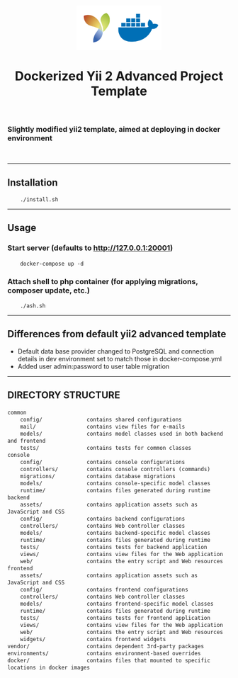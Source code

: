 <p align="center">
    <a href="https://github.com/yiisoft" target="_blank">
        <img src="docs/logo.png" height="100px">
    </a>
    <h1 align="center">Dockerized Yii 2 Advanced Project Template</h1>
    <br>
</p>

### Slightly modified yii2 template, aimed at deploying in docker environment  

&nbsp;

---
## Installation
```
    ./install.sh
```
---
## Usage
### Start server (defaults to http://127.0.0.1:20001)
```
    docker-compose up -d
```
### Attach shell to php container (for applying migrations, composer update, etc.)
```
    ./ash.sh
```
---

## Differences from default yii2 advanced template

- Default data base provider changed to PostgreSQL and connection details in dev environment set to match those in docker-compose.yml 
- Added user admin:password to user table migration

---
DIRECTORY STRUCTURE
-------------------

```
common
    config/              contains shared configurations
    mail/                contains view files for e-mails
    models/              contains model classes used in both backend and frontend
    tests/               contains tests for common classes    
console
    config/              contains console configurations
    controllers/         contains console controllers (commands)
    migrations/          contains database migrations
    models/              contains console-specific model classes
    runtime/             contains files generated during runtime
backend
    assets/              contains application assets such as JavaScript and CSS
    config/              contains backend configurations
    controllers/         contains Web controller classes
    models/              contains backend-specific model classes
    runtime/             contains files generated during runtime
    tests/               contains tests for backend application    
    views/               contains view files for the Web application
    web/                 contains the entry script and Web resources
frontend
    assets/              contains application assets such as JavaScript and CSS
    config/              contains frontend configurations
    controllers/         contains Web controller classes
    models/              contains frontend-specific model classes
    runtime/             contains files generated during runtime
    tests/               contains tests for frontend application
    views/               contains view files for the Web application
    web/                 contains the entry script and Web resources
    widgets/             contains frontend widgets
vendor/                  contains dependent 3rd-party packages
environments/            contains environment-based overrides
docker/                  contains files that mounted to specific locations in docker images
```
